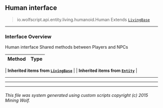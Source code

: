 ## Human __interface__

>io.wolfscript.api.entity.living.humanoid.Human
>Extends [`LivingBase`](../LivingBase.md)

---

### Interface Overview

Human interface Shared methods between Players and NPCs

Method | Type   
--- | :--- 
 |
__Inherited items from [`LivingBase`](../LivingBase.md)__ |
 |
__Inherited items from [`Entity`](../../Entity.md)__ |







---



---


---


###### This file was system generated using custom scripts copyright (c) 2015 Mining Wolf.
	

